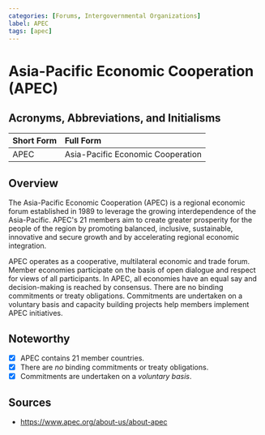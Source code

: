 ```yaml
---
categories: [Forums, Intergovernmental Organizations]
label: APEC
tags: [apec]
---
```


# Asia-Pacific Economic Cooperation (APEC)

## Acronyms, Abbreviations, and Initialisms

Short Form | Full Form
:--- | :---
APEC | Asia-Pacific Economic Cooperation

## Overview

The Asia-Pacific Economic Cooperation (APEC) is a regional economic forum established in 1989 to leverage the growing interdependence of the Asia-Pacific. APEC's 21 members aim to create greater prosperity for the people of the region by promoting balanced, inclusive, sustainable, innovative and secure growth and by accelerating regional economic integration.

APEC operates as a cooperative, multilateral economic and trade forum. Member economies participate on the basis of open dialogue and respect for views of all participants. In APEC, all economies have an equal say and decision-making is reached by consensus. There are no binding commitments or treaty obligations. Commitments are undertaken on a voluntary basis and capacity building projects help members implement APEC initiatives.

## Noteworthy

- [x] APEC contains 21 member countries.
- [x] There are *no* binding commitments or treaty obligations.
- [x] Commitments are undertaken on a *voluntary basis*.

## Sources

- https://www.apec.org/about-us/about-apec